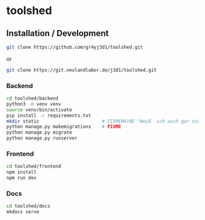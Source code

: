 # toolshed

## Installation / Development

``` bash
git clone https://github.com/gr4yj3d1/toolshed.git
```
or
``` bash
git clone https://git.neulandlabor.de/j3d1/toolshed.git
```

### Backend

``` bash
cd toolshed/backend
python3 -m venv venv
source venv/bin/activate
pip install -r requirements.txt
mkdir static                       # FIXMEMAYBE "Weiß  ich auch gar nicht, ob das benötigt wird."
python manage.py makemigrations    # FIXME
python manage.py migrate
python manage.py runserver
```

### Frontend

``` bash
cd toolshed/frontend
npm install
npm run dev
```

### Docs

``` bash
cd toolshed/docs
mkdocs serve
```
